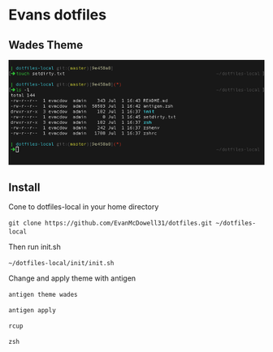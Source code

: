Evans dotfiles
===================

Wades Theme
-----------

![alt text](WadesThemeV1.png "Wades Theme v1")


Install
-------
Cone to dotfiles-local in your home directory

```git clone https://github.com/EvanMcDowell31/dotfiles.git ~/dotfiles-local```

Then run init.sh

```~/dotfiles-local/init/init.sh```

Change and apply theme with antigen

```antigen theme wades```

```antigen apply```

```rcup```

```zsh```

